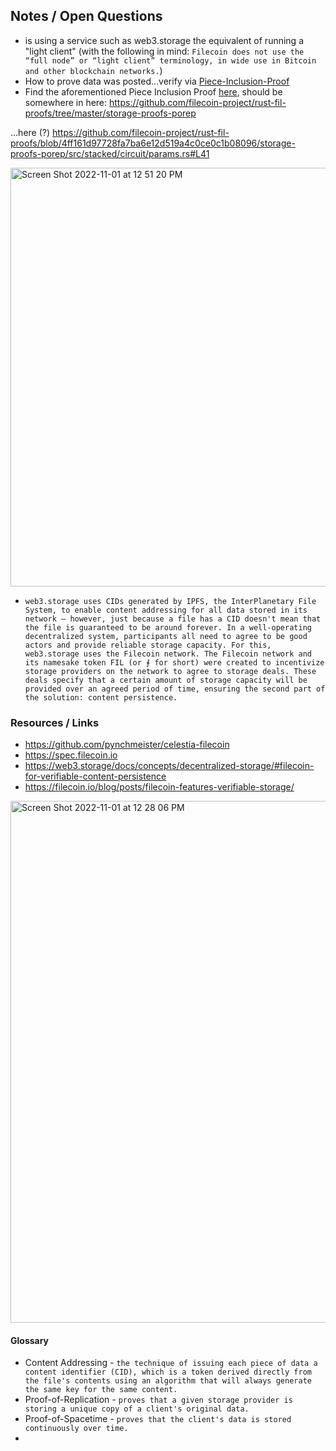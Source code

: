 
## Notes / Open Questions

* is using a service such as web3.storage the equivalent of running a "light client" (with the following in mind: ```Filecoin does not use the “full node” or “light client” terminology, in wide use in Bitcoin and other blockchain networks.```)
* How to prove data was posted...verify via [Piece-Inclusion-Proof](https://porcuquine.github.io/specs/docs/proofs/)
* Find the aforementioned Piece Inclusion Proof [here](https://github.com/filecoin-project/rust-fil-proofs), should be somewhere in here: https://github.com/filecoin-project/rust-fil-proofs/tree/master/storage-proofs-porep 

...here (?) https://github.com/filecoin-project/rust-fil-proofs/blob/4ff161d97728fa7ba6e12d519a4c0ce0c1b08096/storage-proofs-porep/src/stacked/circuit/params.rs#L41 


<img width="670" alt="Screen Shot 2022-11-01 at 12 51 20 PM" src="https://user-images.githubusercontent.com/33232379/199290446-5308bc7c-570f-437f-b6a5-334273401aa5.png">

* ```web3.storage uses CIDs generated by IPFS, the InterPlanetary File System, to enable content addressing for all data stored in its network — however, just because a file has a CID doesn't mean that the file is guaranteed to be around forever. In a well-operating decentralized system, participants all need to agree to be good actors and provide reliable storage capacity. For this, web3.storage uses the Filecoin network. The Filecoin network and its namesake token FIL (or ⨎ for short) were created to incentivize storage providers on the network to agree to storage deals. These deals specify that a certain amount of storage capacity will be provided over an agreed period of time, ensuring the second part of the solution: content persistence.```

### Resources / Links

* https://github.com/pynchmeister/celestia-filecoin
* https://spec.filecoin.io
* https://web3.storage/docs/concepts/decentralized-storage/#filecoin-for-verifiable-content-persistence
* https://filecoin.io/blog/posts/filecoin-features-verifiable-storage/


<img width="835" alt="Screen Shot 2022-11-01 at 12 28 06 PM" src="https://user-images.githubusercontent.com/33232379/199285481-cf5325ae-f1f9-4af6-96f1-d421eb3423fc.png">

#### Glossary

* Content Addressing - ```the technique of issuing each piece of data a content identifier (CID), which is a token derived directly from the file's contents using an algorithm that will always generate the same key for the same content.```
* Proof-of-Replication - ```proves that a given storage provider is storing a unique copy of a client's original data.```
* Proof-of-Spacetime - ```proves that the client's data is stored continuously over time.```
* 

